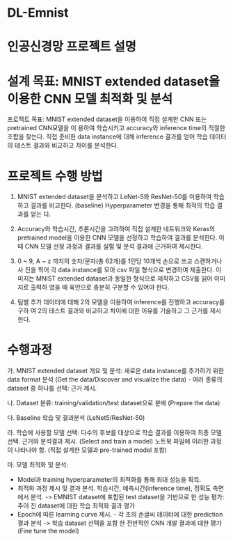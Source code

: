 # DL-Emnist

# 인공신경망 프로젝트 설명

# 설계 목표: MNIST extended dataset을 이용한 CNN 모델 최적화 및 분석 

 프로젝트 목표: MNIST extended dataset을 이용하여 직접 설계한 CNN 또는 pretrained CNN모델을 이 용하여 학습시키고 accuracy와 inference time의 적절한 조합을 찾는다. 직접 준비한 data instance에 대해 inference 결과를 얻어 학습 데이터의 테스트 결과와  비교하고 차이를 분석한다. 
 
# 프로젝트 수행 방법

1. MNIST extended dataset을 분석하고 LeNet-5와 ResNet-50를 이용하여 학습하고 
결과를 비교한다. (baseline) Hyperparameter 변경을 통해 최적의 학습 결과를 얻는
다.

2. Accuracy와 학습시간, 추론시간을 고려하여 직접 설계한 네트워크와 Keras의 
pretrained model을 이용한 CNN 모델을 선정하고 학습하여 결과를 분석한다. 이때 
CNN 모델 선정 과정과 결과를 실험 및 분석 결과에 근거하여 제시한다.

3. 0 ~ 9, A ~ z 까지의 숫자/문자(총 62개)를 1인당 10개씩 손으로 쓰고 스캔하거나 사
진을 찍어 각 data instance를 모아 csv 파일 형식으로 변경하여 제출한다. 이미지는 
MNIST extended dataset과 동일한 형식으로 제작하고 CSV를 읽어 이미지로 출력하
였을 때 육안으로 충분히 구분할 수 있어야 한다.

 4. 팀별 추가 데이터에 대해 2의 모델을 이용하여 inference를 진행하고 accuracy를 구하
여 2의 테스트 결과와 비교하고 차이에 대한 이유를 기술하고 그 근거를 제시한다.


# 수행과정
가. MNIST extended dataset 개요 및 분석: 새로운 data instance를 추가하기 위한 
data format 분석 (Get the data/Discover and visualize the data) - 여러 종류의 
dataset 중 하나를 선택: 근거 제시. 

나. Dataset 분류: training/validation/test dataset으로 분배 (Prepare the data)

다. Baseline 학습 및 결과분석 (LeNet5/ResNet-50)

라. 학습에 사용할 모델 선택: 다수의 후보를 대상으로 학습 결과를 이용하여 최종 모델 
선택. 근거와 분석결과 제시. (Select and train a model) 노트북 파일에 이러한 과정
 이 나타나야 함. (직접 설계한 모델과 pre-trained model 포함)

마. 모델 최적화 및 분석: 
 - Model과 training hyperparameter의 최적화를 통해 최대 성능을 획득. 
 - 최적화 과정 제시 및 결과 분석. 학습시간, 예측시간(inference time), 정확도 측면에서 분석. -> EMNIST dataset에 포함된 test dataset을 기반으로 한 성능 평가: 주어
진 dataset에 대한 학습 최적화 결과 평가 
 - Epoch에 따른 learning curve 제시. - 각 조의 손글씨 데이터에 대한 prediction 결과 분석 -> 학습 dataset 선택을 포함
한 전반적인 CNN 개발 결과에 대한 평가
 (Fine tune the model)
